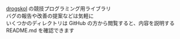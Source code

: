 [drogskol](https://twitter.com/cureskol) の競技プログラミング用ライブラリ  
バグの報告や改善の提案などは気軽に  
いくつかのディレクトリは GitHub の方から閲覧すると、内容を説明する README.md を確認できます
